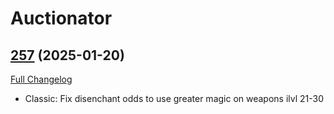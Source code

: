 # Auctionator

## [257](https://github.com/Auctionator/Auctionator/tree/257) (2025-01-20)
[Full Changelog](https://github.com/Auctionator/Auctionator/compare/256...257) 

- Classic: Fix disenchant odds to use greater magic on weapons ilvl 21-30  
